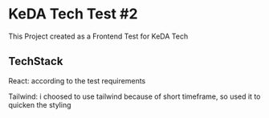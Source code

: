 # KeDA Tech Test #2

This Project created as a Frontend Test for KeDA Tech

## TechStack

React: according to the test requirements

Tailwind: i choosed to use tailwind because of short timeframe, so used it to quicken the styling
